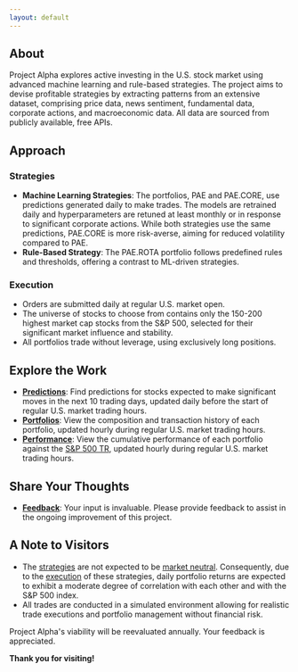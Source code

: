 ```yaml
---
layout: default
---
```

## About

Project Alpha explores active investing in the U.S. stock market using advanced machine learning and rule-based strategies. The project aims to devise profitable strategies by extracting patterns from an extensive dataset, comprising price data, news sentiment, fundamental data, corporate actions, and macroeconomic data. All data are sourced from publicly available, free APIs.

## Approach

### Strategies

- **Machine Learning Strategies**: The portfolios, PAE and PAE.CORE, use predictions generated daily to make trades. The models are retrained daily and hyperparameters are retuned at least monthly or in response to significant corporate actions. While both strategies use the same predictions, PAE.CORE is more risk-averse, aiming for reduced volatility compared to PAE.
- **Rule-Based Strategy**: The PAE.ROTA portfolio follows predefined rules and thresholds, offering a contrast to ML-driven strategies.

### Execution

- Orders are submitted daily at regular U.S. market open.
- The universe of stocks to choose from contains only the 150-200 highest market cap stocks from the S&P 500, selected for their significant market influence and stability.
- All portfolios trade without leverage, using exclusively long positions.

## Explore the Work

- **[Predictions](/predictions)**: Find predictions for stocks expected to make significant moves in the next 10 trading days, updated daily before the start of regular U.S. market trading hours.
- **[Portfolios](/portfolios)**: View the composition and transaction history of each portfolio, updated hourly during regular U.S. market trading hours.
- **[Performance](/performance)**: View the cumulative performance of each portfolio against the [S&P 500 TR](https://www.google.com/finance/quote/SP500TR:INDEXSP), updated hourly during regular U.S. market trading hours.

## Share Your Thoughts
- **[Feedback](/feedback)**: Your input is invaluable. Please provide feedback to assist in the ongoing improvement of this project.

## A Note to Visitors

- The [strategies](#strategies) are not expected to be [market neutral](https://www.investopedia.com/terms/m/marketneutral.asp). Consequently, due to the [execution](#execution) of these strategies, daily portfolio returns are expected to exhibit a moderate degree of correlation with each other and with the S&P 500 index.
- All trades are conducted in a simulated environment allowing for realistic trade executions and portfolio management without financial risk.

Project Alpha's viability will be reevaluated annually. Your feedback is appreciated.

**Thank you for visiting!**